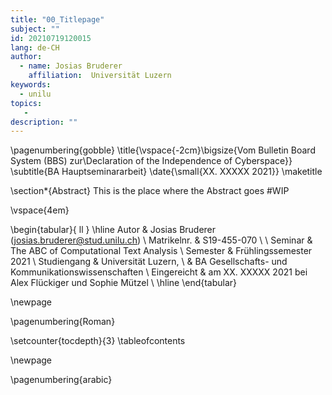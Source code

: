 ```yaml
---
title: "00_Titlepage"
subject: ""
id: 20210719120015
lang: de-CH
author:
  - name: Josias Bruderer
    affiliation:  Universität Luzern
keywords:
  - unilu
topics:
   - 
description: ""
---
```


\pagenumbering{gobble}
\title{\vspace{-2cm}\bigsize{Vom Bulletin Board System (BBS) zur\\Declaration of the Independence of Cyberspace}}
\subtitle{BA Hauptseminararbeit}
\date{\small{XX. XXXXX 2021}}
\maketitle

\section*{Abstract}
This is the place where the Abstract goes #WIP

\vspace{4em}

\begin{tabular}{ ll } 
\hline
 Autor & Josias Bruderer (josias.bruderer@stud.unilu.ch) \\ 
 Matrikelnr. & S19-455-070 \\
 \\
 Seminar & The ABC of Computational Text Analysis \\ 
 Semester & Frühlingssemester 2021 \\ 
 Studiengang & Universität Luzern, \\ 
 & BA Gesellschafts- und Kommunikationswissenschaften \\
 Eingereicht & am XX. XXXXX 2021 bei Alex Flückiger und Sophie Mützel \\ 
\hline
\end{tabular}

\newpage

\pagenumbering{Roman}

\setcounter{tocdepth}{3}
\tableofcontents

\newpage

\pagenumbering{arabic}
